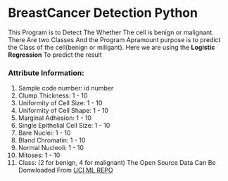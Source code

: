 # BreastCancer Detection Python
This Program is to Detect The Whether The cell is benign or malignant.
There Are two Classes And the Program Apramount purpose is to predict the Class of the cell(benign or miligant).
Here we are using the **Logistic Regression** To predict the result

### Attribute Information:

1. Sample code number: id number
2. Clump Thickness: 1 - 10
3. Uniformity of Cell Size: 1 - 10
4. Uniformity of Cell Shape: 1 - 10
5. Marginal Adhesion: 1 - 10
6. Single Epithelial Cell Size: 1 - 10
7. Bare Nuclei: 1 - 10
8. Bland Chromatin: 1 - 10
9. Normal Nucleoli: 1 - 10
10. Mitoses: 1 - 10
11. Class: (2 for benign, 4 for malignant)
The Open Source Data Can Be Donwloaded From [UCI ML REPO]("https://archive.ics.uci.edu/ml/datasets/breast+cancer+wisconsin+(original)")
